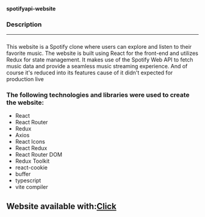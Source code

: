 #### spotifyapi-website

### Description
-----------

###  
This website is a Spotify clone where users can explore and listen to their favorite music. 
The website is built using React for the front-end and utilizes Redux for state management. 
It makes use of the Spotify Web API to fetch music data and provide a seamless music streaming experience.
And of course it's reduced into its features cause of it didn't expected for production live

### The following technologies and libraries were used to create the website:

*   React
*   React Router
*   Redux
*   Axios
*   React Icons
*   React Redux
*   React Router DOM
*   Redux Toolkit
*   react-cookie
*   buffer
*   typescript
*   vite compiler


## Website available with:[Click](https://spotifyapi-website-mxq9.vercel.app/) 
